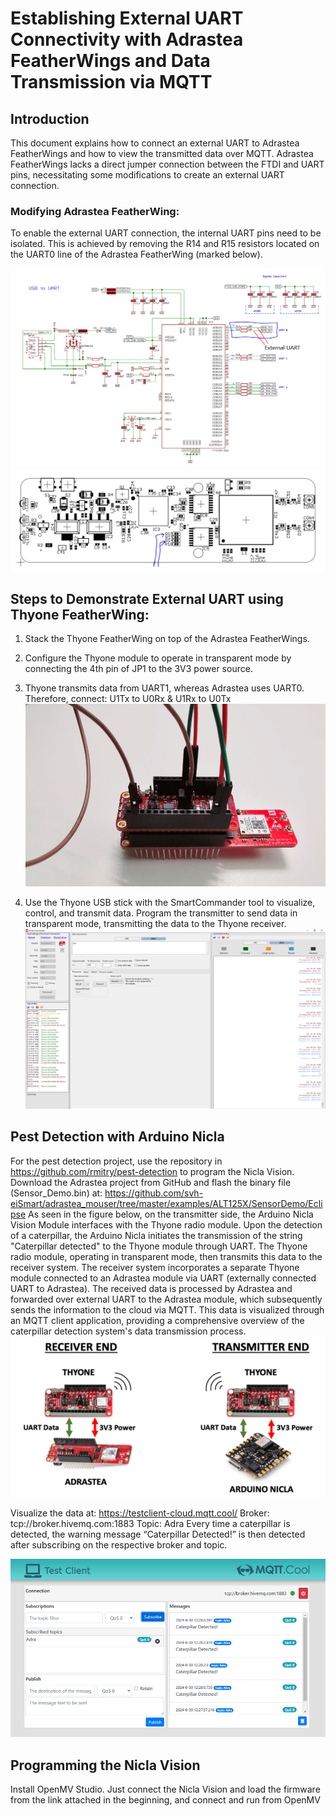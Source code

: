 # Establishing External UART Connectivity with Adrastea FeatherWings and Data Transmission via MQTT

## Introduction
This document explains how to connect an external UART to Adrastea FeatherWings and how to view the transmitted data over MQTT. Adrastea FeatherWings lacks a direct jumper connection between the FTDI and UART pins, necessitating some modifications to create an external UART connection.

### Modifying Adrastea FeatherWing:
To enable the external UART connection, the internal UART pins need to be isolated. This is achieved by removing the R14 and R15 resistors located on the UART0 line of the Adrastea FeatherWing (marked below).

![Component](Image/Schematic_component.png)
![Remove](Image/Top_view.PNG)

## Steps to Demonstrate External UART using Thyone FeatherWing:
1. Stack the Thyone FeatherWing on top of the Adrastea FeatherWings.
2. Configure the Thyone module to operate in transparent mode by connecting the 4th pin
of JP1 to the 3V3 power source.
3. Thyone transmits data from UART1, whereas Adrastea uses UART0. Therefore,
connect:
U1Tx to U0Rx & U1Rx to U0Tx
![Adrastea_design](Image/Adrastea_device.PNG)


4. Use the Thyone USB stick with the SmartCommander tool to visualize, control, and transmit
data. Program the transmitter to send data in transparent mode, transmitting the data to the
Thyone receiver.
![Tool_Diagram](Image/Commander_sent.PNG)

## Pest Detection with Arduino Nicla
For the pest detection project, use the repository in https://github.com/rmitry/pest-detection to
program the Nicla Vision.
Download the Adrastea project from GitHub and flash the binary file (Sensor_Demo.bin) at:
https://github.com/svh-eiSmart/adrastea_mouser/tree/master/examples/ALT125X/SensorDemo/Eclipse
As seen in the figure below, on the transmitter side, the Arduino Nicla Vision Module interfaces
with the Thyone radio module. Upon the detection of a caterpillar, the Arduino Nicla initiates the
transmission of the string "Caterpillar detected" to the Thyone module through UART. The
Thyone radio module, operating in transparent mode, then transmits this data to the receiver
system. The receiver system incorporates a separate Thyone module connected to an Adrastea
module via UART (externally connected UART to Adrastea). The received data is processed by
Adrastea and forwarded over external UART to the Adrastea module, which subsequently sends
the information to the cloud via MQTT. This data is visualized through an MQTT client
application, providing a comprehensive overview of the caterpillar detection system's data
transmission process.
![Syst_diagram](Image/system.PNG)




Visualize the data at:
https://testclient-cloud.mqtt.cool/
Broker: tcp://broker.hivemq.com:1883
Topic: Adra
Every time a caterpillar is detected, the warning message “Caterpillar Detected!” is then
detected after subscribing on the respective broker and topic.

![MQTT_Client](Image/MQTT_test.png)

## Programming the Nicla Vision
Install OpenMV Studio. Just connect the Nicla Vision and load the firmware from the link
attached in the beginning, and connect and run from OpenMV
